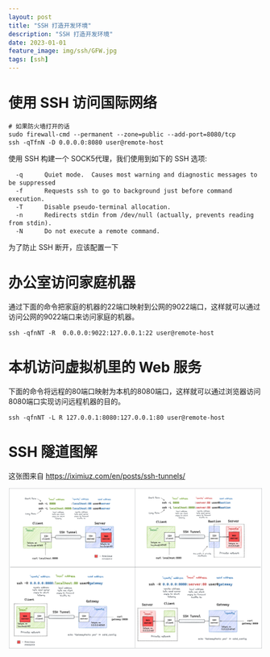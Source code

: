 ```yaml
---
layout: post
title: "SSH 打造开发环境"
description: "SSH 打造开发环境"
date: 2023-01-01
feature_image: img/ssh/GFW.jpg
tags: [ssh]
---
```


# 使用 SSH 访问国际网络

```shell
# 如果防火墙打开的话
sudo firewall-cmd --permanent --zone=public --add-port=8080/tcp
ssh -qTfnN -D 0.0.0.0:8080 user@remote-host
```

使用 SSH 构建一个 SOCK5代理，我们使用到如下的 SSH 选项:

```text
  -q      Quiet mode.  Causes most warning and diagnostic messages to be suppressed
  -f      Requests ssh to go to background just before command execution.
  -T      Disable pseudo-terminal allocation.
  -n      Redirects stdin from /dev/null (actually, prevents reading from stdin).
  -N      Do not execute a remote command.
```

为了防止 SSH 断开，应该配置一下

# 办公室访问家庭机器

通过下面的命令把家庭的机器的22端口映射到公网的9022端口，这样就可以通过访问公网的9022端口来访问家庭的机器。

```shell
ssh -qfnNT -R  0.0.0.0:9022:127.0.0.1:22 user@remote-host
```

# 本机访问虚拟机里的 Web 服务

下面的命令将远程的80端口映射为本机的8080端口，这样就可以通过浏览器访问8080端口实现访问远程机器的目的。

```shell
ssh -qfnNT -L R 127.0.0.1:8080:127.0.0.1:80 user@remote-host
```

# SSH 隧道图解

这张图来自 https://iximiuz.com/en/posts/ssh-tunnels/

![](../img/ssh/ssh-tunnels.png)

